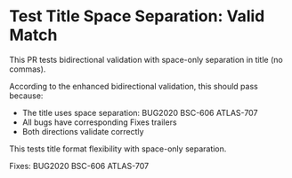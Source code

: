 # Test Title Space Separation: Valid Match

This PR tests bidirectional validation with space-only separation in title (no commas).

According to the enhanced bidirectional validation, this should pass because:
- The title uses space separation: BUG2020 BSC-606 ATLAS-707
- All bugs have corresponding Fixes trailers
- Both directions validate correctly

This tests title format flexibility with space-only separation.

Fixes: BUG2020 BSC-606 ATLAS-707

